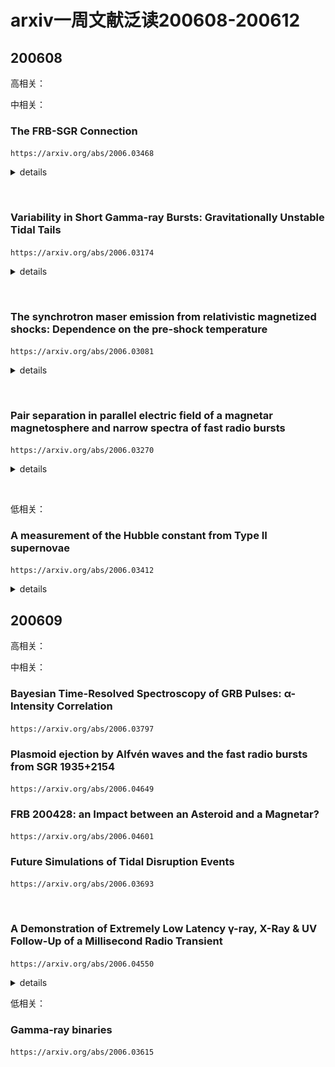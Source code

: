 # arxiv一周文献泛读200608-200612

## 200608

高相关：

中相关：

### The FRB-SGR Connection

`https://arxiv.org/abs/2006.03468`

<details>
<summary>details</summary>

Author: J. I. Katz

The discovery that the Galactic SGR 1935+2154 emitted FRB 200428 simultaneous with a gamma-ray flare demonstrated the common source and association of these phenomena. If FRB radio emission is the result of coherent curvature radiation, the net charge of the radiating "bunches" or waves may be estimated. A statistical argument indicates that the radiating bunches must have a Lorentz factor ⪆10. The observed radiation frequencies indicate that their phase velocity (pattern speed) corresponds to Lorentz factors ⪆100. Coulomb repulsion implies that the electrons making up these bunches may have yet larger Lorentz factors, limited by their incoherent curvature radiation. These electrons also Compton scatter in the soft gamma-ray field of the SGR. <font color=red>In FRB 200428 the power radiated coherently at radio frequencies exceeded that of Compton scattering, but in more luminous SGR outbursts Compton scattering dominates, precluding the acceleration of energetic electrons. This explains the absence of a FRB associated with the giant 27 December 2004 outburst of SGR 1806−20. SGR with luminosity ≳10^42 ergs/s do not emit FRB, while those of lesser luminosity can do so</font>.

- SGR 1935+2154 产生带有gamma-ray耀发的 FRB 200428 揭示了这几类现象的共同起源。
- 如果FRB射电辐射是相干曲率辐射(coherent curvature radiation)的结果，那么辐射“束(bunches)”或波中的净电量是可以估计的。
- 统计性的讨论表明辐射束的洛伦兹因子应该大于10，观测到的辐射频率表明他们的相速度相应的洛伦兹因子大于100。
- 库仑斥力意味着组成这些束的电子可能有更大的洛伦兹因子，但会受限于它们的非相干曲率辐射。这些电子在SGR的软伽玛射线区域也会受到（逆）康普顿散射。
- 在FRB 200428，射电波段相干辐射出的能量超过了由康普顿散射得到的能量，但在更亮的SGR爆发里，康普顿散射占主导，阻碍了高能电子的加速。
- 这解释了SGR 1806-20在2004年12月27日的一次强爆发没有发现成协的FRB。
- 光度超过$10^{42} erg/s$的SGR不会产生FRB，那些光度不那么强的则可以。

</details>

&emsp;

### Variability in Short Gamma-ray Bursts: Gravitationally Unstable Tidal Tails

`https://arxiv.org/abs/2006.03174`

<details>
<summary>details</summary>

Short gamma-ray bursts are thought to result from the mergers of two neutron stars or a neutron star and stellar mass black hole. The final stages of the merger are generally accompanied by the production of one or more tidal "tails" of ejecta, which fall back onto the remnant-disc system at late times. Using the results of a linear stability analysis, <font color=red>we show that if the material comprising these tails is modeled as adiabatic and the effective adiabatic index satisfies γ ≥ 5/3, then the tails are gravitationally unstable and collapse to form small-scale knots</font>. We analytically estimate the properties of these knots, including their spacing along the tidal tail and the total number produced, and their effect on the mass return rate to the merger remnant. We perform hydrodynamical simulations of the disruption of a polytropic (with the polytropic and adiabatic indices γ equal), γ=2 neutron star by a black hole, and find agreement between the predictions of the linear stability analysis and the distribution of knots that collapse out of the instability. <font color=red>The return of these knots to the black hole induces variability in the fallback rate, which can manifest as variability in the lightcurve of the GRB and -- depending on how rapidly the instability operates -- the prompt emission</font>. The late-time variability induced by the return of these knots is also consistent with the extended emission observed in some GRBs.

- 短暴一般认为是双中子星或中子星-黑洞并合产生的。在并合过程的结尾，抛射物通常会留下一个或多个抄袭“尾巴”(tidal tails)，这些物质会在晚些时候回落到并合残骸-吸积盘系统中。
- 通过线性稳定性分析(linear stability analysis)，显示如果这些尾巴中的物质是绝热的且有效绝热指数满足γ ≥ 5/3，那么这些尾巴就是引力不稳定的，并且会塌缩形成尺度小一些的结(knots)。随后进一步分析了这些knots的各种性质
- 做了中子星-黑洞并合的流体动力学模拟，发现线性稳定性分析的预测和由不稳定性产生的knots的分布是相符合的。
- 这些返回到黑洞的knots引起了回落率的变化，进一步反映为GRB的光变曲线的变化性以及瞬时辐射（取决于不稳定性有多块起作用）的变化上。另外，这些knots的回返产生的晚期变化也与在一些GRB中观测到的后延辐射(extended emission)吻合。
![fig2](./2006.03174_fig2.png)
![fig2note](./2006.03174_fig2note.png)

</details>

&emsp;

### The synchrotron maser emission from relativistic magnetized shocks: Dependence on the pre-shock temperature

`https://arxiv.org/abs/2006.03081`

<details>
<summary>details</summary>

Authors: Aliya-Nur Babul, Lorenzo Sironi

Electromagnetic precursor waves generated by the synchrotron maser instability at relativistic magnetized shocks have been recently invoked to explain the coherent radio emission of Fast Radio Bursts. By means of two-dimensional particle-in-cell simulations, <font color=red>we explore the properties of the precursor waves in relativistic electron-positron perpendicular shocks as a function of the pre-shock magnetization $\sigma ≳ 1$ (i.e., the ratio of incoming Poynting flux to particle energy flux) and thermal spread $\Delta \gamma ≡ kT/mc^2 = 10^{-5} - 10^{-1}$</font>. We measure the fraction $f_\xi$ of total incoming energy that is converted into precursor waves, as computed in the post-shock frame. At fixed magnetization, we find that $f_\xi$ is nearly independent of temperature as long as $\Delta \gamma ≲ 10^{-1.5}$ (with only a modest decrease of a factor of three from $\Delta \gamma = 10^{-5}$ to $\Delta \gamma = 10^{-1.5}$), but it drops by nearly two orders of magnitude for $\Delta \gamma ≳ 10^{-1}$. At fixed temperature, the scaling with magnetization $f_\xi \sim 10^{-3} \sigma^{-1}$ is consistent with our earlier one-dimensional results. For our reference $\sigma = 1$, the power spectrum of precursor waves is relatively broad (fractional width ∼1−3) for cold temperatures, whereas it shows pronounced line-like features with fractional width ∼ 0.2 for $10^{-3} ≲ \Delta \gamma ≲ 10^{-1.5}$. For $\sigma ≳ 1$, the precursor waves are beamed within an angle $\simeq \sigma_{-1/2}$ from the shock normal (as measured in the post-shock frame), as required so they can outrun the shock. Our results can provide physically-grounded inputs for FRB emission models based on maser emission from relativistic shocks.

- 由相对论性磁化激波中同步辐射maser不稳定性产生的电磁先导波(electromagnetic precursor waves)最近被用来解释FRB的相干射电辐射。
- 通过二维particle-in-cell模拟，我们研究了在相对论性电子-介子垂直激波中的先导波的性质，作为激波前磁化程度$\sigma ≳ 1$以及热扩散$\Delta \gamma ≡ kT/mc^2 = 10^{-5} - 10^{-1}$的函数。
- 我们发现，在固定磁化程度的情况下，如果$\Delta \gamma ≲ 10^{-1.5}$，则所有注入能量中转化为先导波的那部分能量$f_\xi$的大小是与温度无显著相关的。而如果$\Delta \gamma ≳ 10^{-1}$，则$f_\xi$会减弱两个量级。如果温度固定，则$f_\xi \sim 10^{-3} \sigma^{-1}$符合早前的一维结果。
- 对于$\sigma = 1$，低温下的先导波的能谱相对较宽(fractional width ∼1−3)，尽管对于$10^{-3} ≲ \Delta \gamma ≲ 10^{-1.5}$（较高温）下的能普显示了fractional width ∼ 0.2的线状特征。
- 对于$\sigma ≳ 1$，先导波集束在大小约为$\simeq \sigma_{-1/2}$的角度内，比激波传播得更快。
- 我们的结果可以为基于相对论激波中maser辐射的FRB辐射模型提供physically-grounded输入。

</details>

&emsp;

### Pair separation in parallel electric field of a magnetar magnetosphere and narrow spectra of fast radio bursts

`https://arxiv.org/abs/2006.03270`

<details>
<summary>details</summary>

When a magnetar magnetosphere is trigged by crustal deformations, an electric field $E_\parallel$ parallel to the magnetic field line would appear via Alvfén waves in the charge starvation region. If electron-positron pair bunches pre-exist, e.g., via some possible plasma instabilities, in the magnetosphere, <font color=red>these pairs will undergo charge separation in the$E_\parallel$ and in the meantime emit coherent curvature radiation. Following the approach of Yang & Zhang (2018), we find that the superposed curvature radiation becomes narrower due to charge separation, with the width of spectrum depending on the separation between the electron and positron clumps</font>. This mechanism can interpret the narrow spectra of FRBs, in particular, the Galactic FRB 200428 recently detected in association with a hard X-ray burst from the Galactic magnetar SGR J1935+2154.

- 提出了一个解释FRB窄光谱的机制：电子-介子对在与磁星磁层平行的电场中会被分离，同时发出相干曲率辐射。该情景下的叠加的曲率辐射（的光谱）会变窄，其光谱宽度取决与电子簇和介子簇的分离程度。
- 可以用来解释FRB 200428 - SGR J1935+2154的窄光谱

![fig1](./2006.03270_fig1.png)

</details>

&emsp;

低相关：

### A measurement of the Hubble constant from Type II supernovae

`https://arxiv.org/abs/2006.03412`

<details>
<summary>details</summary>

Authors: T. de Jaeger, B. E. Stahl, W. Zheng, A. V. Filippenko, A. G. Riess, L. Galbany

Progressive increases in the precision of the Hubble-constant measurement via Cepheid-calibrated Type Ia supernovae (SNe Ia) have shown a discrepancy of ∼4.4σ with the current value inferred from Planck satellite measurements of the cosmic microwave background radiation and the standard ΛCDM cosmological model. This disagreement does not appear to be due to known systematic errors and may therefore be hinting at new fundamental physics. Although all of the current techniques have their own merits, further improvement in constraining the Hubble constant requires the development of as many independent methods as possible. <font color=red>In this work, we use SNe II as standardisable candles to obtain an independent measurement of the Hubble constant. Using 7 SNe II with host-galaxy distances measured from Cepheid variables or the tip of the red giant branch, we derive $H_0 = 75.8^{+5.2}_{−4.9} km s^{−1} Mpc^{−1}$ (statistical errors only).</font> Our value favours that obtained from the conventional distance ladder (Cepheids + SNe Ia) and exhibits a difference of $8.4 km s^{−1} Mpc^{−1}$ from the Planck +ΛCDM value. Adding an estimate of the systematic errors ($2.8 km s^{−1} Mpc^{−1}$) changes the ∼1.7σ discrepancy with Planck +ΛCDM to ∼1.4σ. Including the systematic errors and performing a bootstrap simulation, <font color=red>we confirm that the local H0 value exceeds the value from the early Universe with a confidence level of 95%</font>. As in this work we only exchange SNe II for SNe Ia to measure extragalactic distances, we demonstrate that there is no evidence that SNe Ia are the source of the H0 tension.

- 使用7个已知宿主距离的II型超新星,测出 $H_0 = 75.8^{+5.2}_{−4.9} km s^{−1} Mpc^{−1}$。
- 本地的H0值比早期宇宙的大。

</details>

## 200609

高相关：

中相关：

### Bayesian Time-Resolved Spectroscopy of GRB Pulses: α-Intensity Correlation

`https://arxiv.org/abs/2006.03797`

### Plasmoid ejection by Alfvén waves and the fast radio bursts from SGR 1935+2154

`https://arxiv.org/abs/2006.04649`

### FRB 200428: an Impact between an Asteroid and a Magnetar?

`https://arxiv.org/abs/2006.04601`

### Future Simulations of Tidal Disruption Events

`https://arxiv.org/abs/2006.03693`

&emsp;

### A Demonstration of Extremely Low Latency γ-ray, X-Ray & UV Follow-Up of a Millisecond Radio Transient

`https://arxiv.org/abs/2006.04550`

<details>
<summary>details</summary>

We report results of a novel high-energy follow-up observation of a potential Fast Radio Burst. The radio burst was detected by VLA/realfast and followed-up by the Neil Gehrels Swift Observatory in very low latency utilizing new operational capabilities of Swift (arXiv:2005.01751), with pointed soft X-ray and UV observations beginning at T0+32 minutes, and hard X-ray/gamma-ray event data saved around T0. These observations are >10x faster than previous X-ray/UV follow-up of any radio transient to date. No emission is seen coincident with the FRB candidate at T0, with a 0.2s fluence 5σ upper limit of $1.35×10^{−8} erg cm^{−2}$ (14-195 keV) for a SGR 1935+2154-like flare, nor at T0+32 minutes down to 3σ upper limits of 22.18 AB mag in UVOT u band, and $3.33×10^{−13} erg cm^{−2} s^{−1}$ from 0.3-10 keV for the 2 ks observation. The candidate FRB alone is not significant enough to be considered astrophysical, so this note serves as a technical demonstration. These new Swift operational capabilities will allow future FRB detections to be followed up with Swift at even lower latencies than demonstrated here: 15-20 minutes should be regularly achievable, and 5-10 minutes occasionally achievable. We encourage FRB detecting facilities to release alerts in low latency to enable this science. 

- 记录了对一次潜在FRB的快速反应观测：由VLA/realfast探测（2020.4.8），Swift做快速反应观测，软X-射线和UV波段的观测开始于T0+32分钟，硬X及gamma射线在T0左右就有数据保存。这些观测比以往任何一次对射电爆的X射线/UV跟踪观测都快10倍不止。
- 但在T0，没有观测到与FRB候选体相应的辐射，给出14-195 keV能段$1.35×10^{−8} erg cm^{−2}$ 上限；在32分钟时也没有观测到源,给出u波段22.18等的上限。
- 这次记录主要是证明Swift有能力对未来的FRB作出低延迟的跟踪观测。15-20分钟应该不成问题，5-10分钟应该也能偶尔达到。

</details>

低相关：

### Gamma-ray binaries

`https://arxiv.org/abs/2006.03615`


